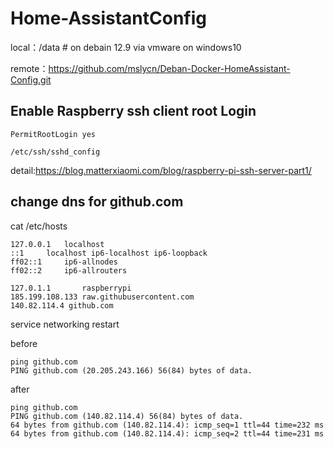 # Home-AssistantConfig

local：/data  # on debain 12.9 via vmware on windows10

remote：https://github.com/mslycn/Deban-Docker-HomeAssistant-Config.git

## Enable Raspberry ssh client  root Login
~~~
PermitRootLogin yes

/etc/ssh/sshd_config
~~~
detail:https://blog.matterxiaomi.com/blog/raspberry-pi-ssh-server-part1/


## change dns for github.com

cat /etc/hosts
~~~
127.0.0.1	localhost
::1		localhost ip6-localhost ip6-loopback
ff02::1		ip6-allnodes
ff02::2		ip6-allrouters

127.0.1.1		raspberrypi
185.199.108.133 raw.githubusercontent.com
140.82.114.4 github.com
~~~

service networking restart

before
~~~
ping github.com
PING github.com (20.205.243.166) 56(84) bytes of data.
~~~

after

~~~
ping github.com
PING github.com (140.82.114.4) 56(84) bytes of data.
64 bytes from github.com (140.82.114.4): icmp_seq=1 ttl=44 time=232 ms
64 bytes from github.com (140.82.114.4): icmp_seq=2 ttl=44 time=231 ms
~~~


